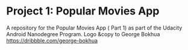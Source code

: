# Project 1: Popular Movies App
A repository for the Popular Movies App ( Part 1) as part of the Udacity Android Nanodegree Program.
Logo &copy to George Bokhua https://dribbble.com/george-bokhua